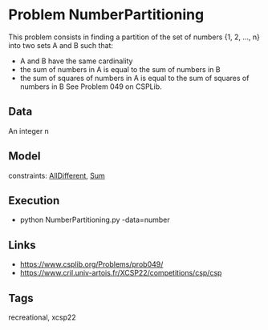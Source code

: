 # Problem NumberPartitioning

This problem consists in finding a partition of the set of numbers {1, 2, ..., n} into two sets A and B such that:
  - A and B have the same cardinality
  - the sum of numbers in A is equal to the sum of numbers in B
  - the sum of squares of numbers in A is equal to the sum of squares of numbers in B
See Problem 049 on CSPLib.

## Data
  An integer n

## Model
  constraints: [AllDifferent](http://pycsp.org/documentation/constraints/AllDifferent), [Sum](http://pycsp.org/documentation/constraints/Sum)

## Execution
  - python NumberPartitioning.py -data=number

## Links
  - https://www.csplib.org/Problems/prob049/
  - https://www.cril.univ-artois.fr/XCSP22/competitions/csp/csp

## Tags
  recreational, xcsp22
